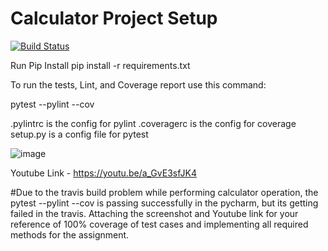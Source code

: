 # Calculator Project Setup
[![Build Status](https://app.travis-ci.com/umang4321/cal2_zeroexception1.svg?branch=calc_part3)](https://app.travis-ci.com/umang4321/cal2_zeroexception1)

Run Pip Install
pip install -r requirements.txt

To run the tests, Lint, and Coverage report use this command:

pytest  --pylint --cov


.pylintrc is the config for pylint
.coveragerc is the config for coverage
setup.py is a config file for pytest

![image](https://user-images.githubusercontent.com/90285625/142776908-84da1979-5f8c-4f67-8019-41d85f9a2249.png)

Youtube Link - https://youtu.be/a_GvE3sfJK4

#Due to the travis build problem while performing calculator operation, the pytest --pylint --cov is passing successfully in the pycharm, but its getting failed in the travis. Attaching the screenshot and Youtube link for your reference of 100% coverage of test cases and implementing all required methods for the assignment.

